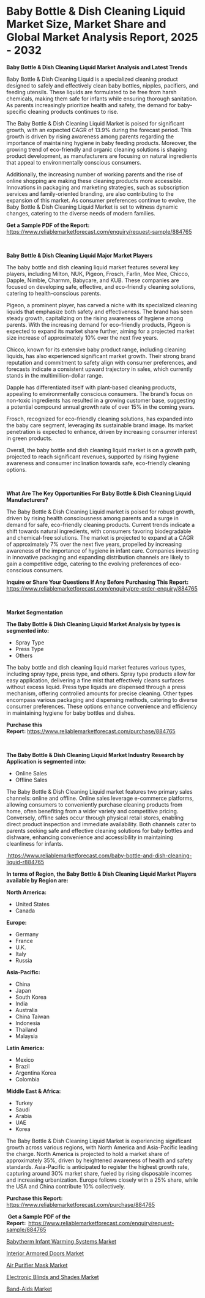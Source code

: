 <p><h1>Baby Bottle & Dish Cleaning Liquid Market Size, Market Share and Global Market Analysis Report, 2025 - 2032</h1></p><p><strong>Baby Bottle & Dish Cleaning Liquid Market Analysis and Latest Trends</strong></p>
<p><p>Baby Bottle & Dish Cleaning Liquid is a specialized cleaning product designed to safely and effectively clean baby bottles, nipples, pacifiers, and feeding utensils. These liquids are formulated to be free from harsh chemicals, making them safe for infants while ensuring thorough sanitation. As parents increasingly prioritize health and safety, the demand for baby-specific cleaning products continues to rise.</p><p>The Baby Bottle & Dish Cleaning Liquid Market is poised for significant growth, with an expected CAGR of 13.9% during the forecast period. This growth is driven by rising awareness among parents regarding the importance of maintaining hygiene in baby feeding products. Moreover, the growing trend of eco-friendly and organic cleaning solutions is shaping product development, as manufacturers are focusing on natural ingredients that appeal to environmentally conscious consumers.</p><p>Additionally, the increasing number of working parents and the rise of online shopping are making these cleaning products more accessible. Innovations in packaging and marketing strategies, such as subscription services and family-oriented branding, are also contributing to the expansion of this market. As consumer preferences continue to evolve, the Baby Bottle & Dish Cleaning Liquid Market is set to witness dynamic changes, catering to the diverse needs of modern families.</p></p>
<p><strong>Get a Sample PDF of the Report:&nbsp;</strong> <a href="https://www.reliablemarketforecast.com/enquiry/request-sample/884765?utm_campaign=1141&utm_medium=2&utm_source=Github&utm_content=ia&utm_term=05042025&utm_id=baby-bottle-dish-cleaning-liquid">https://www.reliablemarketforecast.com/enquiry/request-sample/884765</a></p>
<p>&nbsp;</p>
<p><strong>Baby Bottle & Dish Cleaning Liquid Major Market Players</strong></p>
<p><p>The baby bottle and dish cleaning liquid market features several key players, including Milton, NUK, Pigeon, Frosch, Farlin, Mee Mee, Chicco, Dapple, Nimble, Charmm, Babycare, and KUB. These companies are focused on developing safe, effective, and eco-friendly cleaning solutions, catering to health-conscious parents.</p><p>Pigeon, a prominent player, has carved a niche with its specialized cleaning liquids that emphasize both safety and effectiveness. The brand has seen steady growth, capitalizing on the rising awareness of hygiene among parents. With the increasing demand for eco-friendly products, Pigeon is expected to expand its market share further, aiming for a projected market size increase of approximately 10% over the next five years.</p><p>Chicco, known for its extensive baby product range, including cleaning liquids, has also experienced significant market growth. Their strong brand reputation and commitment to safety align with consumer preferences, and forecasts indicate a consistent upward trajectory in sales, which currently stands in the multimillion-dollar range.</p><p>Dapple has differentiated itself with plant-based cleaning products, appealing to environmentally conscious consumers. The brand’s focus on non-toxic ingredients has resulted in a growing customer base, suggesting a potential compound annual growth rate of over 15% in the coming years.</p><p>Frosch, recognized for eco-friendly cleaning solutions, has expanded into the baby care segment, leveraging its sustainable brand image. Its market penetration is expected to enhance, driven by increasing consumer interest in green products.</p><p>Overall, the baby bottle and dish cleaning liquid market is on a growth path, projected to reach significant revenues, supported by rising hygiene awareness and consumer inclination towards safe, eco-friendly cleaning options.</p></p>
<p>&nbsp;</p>
<p><strong>What Are The Key Opportunities For Baby Bottle & Dish Cleaning Liquid Manufacturers?</strong></p>
<p><p>The Baby Bottle & Dish Cleaning Liquid market is poised for robust growth, driven by rising health consciousness among parents and a surge in demand for safe, eco-friendly cleaning products. Current trends indicate a shift towards natural ingredients, with consumers favoring biodegradable and chemical-free solutions. The market is projected to expand at a CAGR of approximately 7% over the next five years, propelled by increasing awareness of the importance of hygiene in infant care. Companies investing in innovative packaging and expanding distribution channels are likely to gain a competitive edge, catering to the evolving preferences of eco-conscious consumers.</p></p>
<p><strong>Inquire or Share Your Questions If Any Before Purchasing This Report:</strong> <a href="https://www.reliablemarketforecast.com/enquiry/pre-order-enquiry/884765?utm_campaign=1141&utm_medium=2&utm_source=Github&utm_content=ia&utm_term=05042025&utm_id=baby-bottle-dish-cleaning-liquid">https://www.reliablemarketforecast.com/enquiry/pre-order-enquiry/884765</a></p>
<p>&nbsp;</p>
<p><strong>Market Segmentation</strong></p>
<p><strong>The Baby Bottle & Dish Cleaning Liquid Market Analysis by types is segmented into:</strong></p>
<p><ul><li>Spray Type</li><li>Press Type</li><li>Others</li></ul></p>
<p><p>The baby bottle and dish cleaning liquid market features various types, including spray type, press type, and others. Spray type products allow for easy application, delivering a fine mist that effectively cleans surfaces without excess liquid. Press type liquids are dispensed through a press mechanism, offering controlled amounts for precise cleaning. Other types encompass various packaging and dispensing methods, catering to diverse consumer preferences. These options enhance convenience and efficiency in maintaining hygiene for baby bottles and dishes.</p></p>
<p><strong>Purchase this Report:&nbsp;</strong><a href="https://www.reliablemarketforecast.com/purchase/884765?utm_campaign=1141&utm_medium=2&utm_source=Github&utm_content=ia&utm_term=05042025&utm_id=baby-bottle-dish-cleaning-liquid">https://www.reliablemarketforecast.com/purchase/884765</a></p>
<p>&nbsp;</p>
<p><strong>The Baby Bottle & Dish Cleaning Liquid Market Industry Research by Application is segmented into:</strong></p>
<p><ul><li>Online Sales</li><li>Offline Sales</li></ul></p>
<p><p>The Baby Bottle & Dish Cleaning Liquid market features two primary sales channels: online and offline. Online sales leverage e-commerce platforms, allowing consumers to conveniently purchase cleaning products from home, often benefiting from a wider variety and competitive pricing. Conversely, offline sales occur through physical retail stores, enabling direct product inspection and immediate availability. Both channels cater to parents seeking safe and effective cleaning solutions for baby bottles and dishware, enhancing convenience and accessibility in maintaining cleanliness for infants.</p></p>
<p><a href="https://www.reliablemarketforecast.com/baby-bottle-and-dish-cleaning-liquid-r884765?utm_campaign=1141&utm_medium=2&utm_source=Github&utm_content=ia&utm_term=05042025&utm_id=baby-bottle-dish-cleaning-liquid">&nbsp;https://www.reliablemarketforecast.com/baby-bottle-and-dish-cleaning-liquid-r884765</a></p>
<p><strong>In terms of Region, the Baby Bottle & Dish Cleaning Liquid Market Players available by Region are:</strong></p>
<p>
    <p> <strong> North America: </strong>
        <ul>
            <li>United States</li>
            <li>Canada</li>
        </ul>
        </p> 
    <p> <strong> Europe: </strong>
        <ul>
            <li>Germany</li>
            <li>France</li>
            <li>U.K.</li>
            <li>Italy</li>
            <li>Russia</li>
        </ul>
        </p> 
    <p> <strong> Asia-Pacific: </strong>
        <ul>
            <li>China</li>
            <li>Japan</li>
            <li>South Korea</li>
            <li>India</li>
            <li>Australia</li>
            <li>China Taiwan</li>
            <li>Indonesia</li>
            <li>Thailand</li>
            <li>Malaysia</li>
        </ul>
        </p> 
    <p> <strong> Latin America: </strong>
        <ul>
            <li>Mexico</li>
            <li>Brazil</li>
            <li>Argentina Korea</li>
            <li>Colombia</li>
        </ul>
        </p> 
    <p> <strong> Middle East & Africa: </strong>
        <ul>
            <li>Turkey</li>
            <li>Saudi</li>
            <li>Arabia</li>
            <li>UAE</li>
            <li>Korea</li>
        </ul>
    </p>
    </p>
<p><p>The Baby Bottle & Dish Cleaning Liquid Market is experiencing significant growth across various regions, with North America and Asia-Pacific leading the charge. North America is projected to hold a market share of approximately 35%, driven by heightened awareness of health and safety standards. Asia-Pacific is anticipated to register the highest growth rate, capturing around 30% market share, fueled by rising disposable incomes and increasing urbanization. Europe follows closely with a 25% share, while the USA and China contribute 10% collectively.</p></p>
<p><strong>Purchase this Report: </strong><a href="https://www.reliablemarketforecast.com/purchase/884765?utm_campaign=1141&utm_medium=2&utm_source=Github&utm_content=ia&utm_term=05042025&utm_id=baby-bottle-dish-cleaning-liquid">https://www.reliablemarketforecast.com/purchase/884765</a></p>
<p>&nbsp;<strong>Get a Sample PDF of the Report:&nbsp;&nbsp;</strong><a href="https://www.reliablemarketforecast.com/enquiry/request-sample/884765?utm_campaign=1141&utm_medium=2&utm_source=Github&utm_content=ia&utm_term=05042025&utm_id=baby-bottle-dish-cleaning-liquid">https://www.reliablemarketforecast.com/enquiry/request-sample/884765</a></p>
<p><strong></strong></p>
<p><p><a href="https://github.com/marrahcerpas05/Market-Research-Report-List-1/blob/main/babytherm-infant-warming-systems-market.md?utm_campaign=1141&utm_medium=2&utm_source=Github&utm_content=ia&utm_term=05042025&utm_id=baby-bottle-dish-cleaning-liquid">Babytherm Infant Warming Systems Market</a></p><p><a href="https://github.com/rullihipes6h/Market-Research-Report-List-1/blob/main/interior-armored-doors-market.md?utm_campaign=1141&utm_medium=2&utm_source=Github&utm_content=ia&utm_term=05042025&utm_id=baby-bottle-dish-cleaning-liquid">Interior Armored Doors Market</a></p><p><a href="https://github.com/dichkotuanny/Market-Research-Report-List-1/blob/main/air-purifier-mask-market.md?utm_campaign=1141&utm_medium=2&utm_source=Github&utm_content=ia&utm_term=05042025&utm_id=baby-bottle-dish-cleaning-liquid">Air Purifier Mask Market</a></p><p><a href="https://github.com/rojannovarwd/Market-Research-Report-List-1/blob/main/electronic-blinds-and-shades-market.md?utm_campaign=1141&utm_medium=2&utm_source=Github&utm_content=ia&utm_term=05042025&utm_id=baby-bottle-dish-cleaning-liquid">Electronic Blinds and Shades Market</a></p><p><a href="https://github.com/dahcheeviola/Market-Research-Report-List-1/blob/main/band-aids-market.md?utm_campaign=1141&utm_medium=2&utm_source=Github&utm_content=ia&utm_term=05042025&utm_id=baby-bottle-dish-cleaning-liquid">Band-Aids Market</a></p></p>